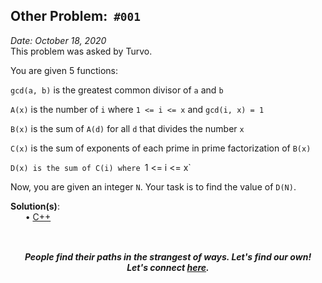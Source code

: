 Other Problem: &nbsp;`#001`
------------
_Date: October 18, 2020_<br>
This problem was asked by Turvo.

You are given 5 functions:

`gcd(a, b)` is the greatest common divisor of `a` and `b`

`A(x)` is the number of `i` where `1 <= i <= x` and `gcd(i, x) = 1`

`B(x)` is the sum of `A(d)` for all `d` that divides the number `x`

`C(x)` is the sum of exponents of each prime in prime factorization of `B(x)`

`D(x) is the sum of C(i) where `1 <= i <= x`

Now, you are given an integer `N`. Your task is to find the value of `D(N)`.

**Solution(s)**:<br>
    &nbsp;&nbsp;&nbsp;&nbsp;&nbsp;
    • [C++](code.cpp)<br>

![]()
-----
<p align="center">
    <b><i>
        People find their paths in the strangest of ways. Let's find our own! <br>
        Let's connect <a href="https://shivam010.in">here</a>.
    </i></b>
</p>
